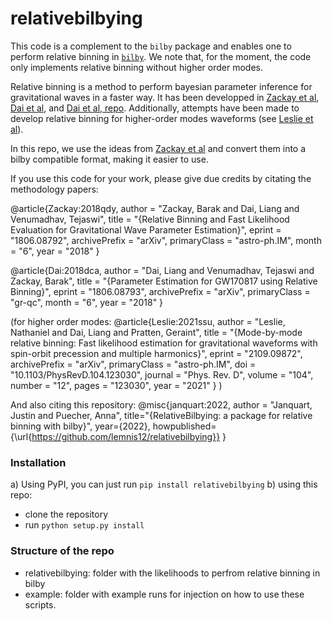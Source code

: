 # relativebilbying

This code is a complement to the `bilby` package and enables one to perform relative binning in [`bilby`](https://git.ligo.org/tomasz.baka/bilby). We note that, for the moment, the code only implements relative binning without higher order modes.

Relative binning is a method to perform bayesian parameter inference for gravitational waves in a faster way. It has been developped in [Zackay et al](https://arxiv.org/pdf/1806.08792.pdf), [Dai et al](https://arxiv.org/pdf/1806.08793.pdf), and [Dai et al, repo](https://bitbucket.org/dailiang8/gwbinning/src/master/). Additionally, attempts have been made to develop relative binning for higher-order modes waveforms (see [Leslie et al](https://arxiv.org/pdf/2109.09872.pdf)). 

In this repo, we use the ideas from [Zackay et al](https://arxiv.org/pdf/1806.08792.pdf) and convert them into a bilby compatible format, making it easier to use.

If you use this code for your work, please give due credits by citating the methodology papers:

@article{Zackay:2018qdy,
    author = "Zackay, Barak and Dai, Liang and Venumadhav, Tejaswi",
    title = "{Relative Binning and Fast Likelihood Evaluation for Gravitational Wave Parameter Estimation}",
    eprint = "1806.08792",
    archivePrefix = "arXiv",
    primaryClass = "astro-ph.IM",
    month = "6",
    year = "2018"
}

@article{Dai:2018dca,
    author = "Dai, Liang and Venumadhav, Tejaswi and Zackay, Barak",
    title = "{Parameter Estimation for GW170817 using Relative Binning}",
    eprint = "1806.08793",
    archivePrefix = "arXiv",
    primaryClass = "gr-qc",
    month = "6",
    year = "2018"
}

(for higher order modes:
@article{Leslie:2021ssu,
    author = "Leslie, Nathaniel and Dai, Liang and Pratten, Geraint",
    title = "{Mode-by-mode relative binning: Fast likelihood estimation for gravitational waveforms with spin-orbit precession and multiple harmonics}",
    eprint = "2109.09872",
    archivePrefix = "arXiv",
    primaryClass = "astro-ph.IM",
    doi = "10.1103/PhysRevD.104.123030",
    journal = "Phys. Rev. D",
    volume = "104",
    number = "12",
    pages = "123030",
    year = "2021"
}
)


And also citing this repository:
@misc{janquart:2022,
author = "Janquart, Justin and Puecher, Anna",
title="{RelativeBilbying: a package for relative binning with bilby}",
year={2022},
howpublished={\url{https://github.com/lemnis12/relativebilbying}}
}


### Installation
a) Using PyPI, you can just run  `pip install relativebilbying`
b) using this repo:
- clone the repository
- run `python setup.py install`


### Structure of the repo
- relativebilbying: folder with the likelihoods to perfrom relative binning in bilby
- example: folder with example runs for injection on how to use these scripts. 